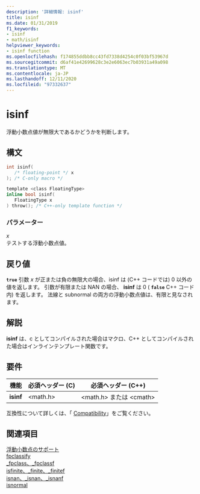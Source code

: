 ```yaml
---
description: '詳細情報: isinf'
title: isinf
ms.date: 01/31/2019
f1_keywords:
- isinf
- math/isinf
helpviewer_keywords:
- isinf function
ms.openlocfilehash: f174855ddbb8cc43fd7338d4254c0f03bf53967d
ms.sourcegitcommit: d6af41e42699628c3e2e6063ec7b03931a49a098
ms.translationtype: MT
ms.contentlocale: ja-JP
ms.lasthandoff: 12/11/2020
ms.locfileid: "97332637"
---
```

# <a name="isinf"></a>isinf

浮動小数点値が無限大であるかどうかを判断します。

## <a name="syntax"></a>構文

```C
int isinf(
   /* floating-point */ x
); /* C-only macro */

template <class FloatingType>
inline bool isinf(
   FloatingType x
) throw(); /* C++-only template function */
```

### <a name="parameters"></a>パラメーター

*x*<br/>
テストする浮動小数点値。

## <a name="return-value"></a>戻り値

 **`true`** 引数 *x* が正または負の無限大の場合、isinf は (C++ コードでは) 0 以外の値を返します。 引数が有限または NAN の場合、 **isinf** は 0 ( **`false`** C++ コード内) を返します。 法線と subnormal の両方の浮動小数点値は、有限と見なされます。

## <a name="remarks"></a>解説

**isinf** は、c としてコンパイルされた場合はマクロ、C++ としてコンパイルされた場合はインラインテンプレート関数です。

## <a name="requirements"></a>要件

|機能|必須ヘッダー (C)|必須ヘッダー (C++)|
|--------------|---------------------------|-------------------------------|
|**isinf**|\<math.h>|\<math.h> または \<cmath>|

互換性について詳しくは、「 [Compatibility](../../c-runtime-library/compatibility.md)」をご覧ください。

## <a name="see-also"></a>関連項目

[浮動小数点のサポート](../../c-runtime-library/floating-point-support.md)<br/>
[fpclassify](fpclassify.md)<br/>
[_fpclass、_fpclassf](fpclass-fpclassf.md)<br/>
[isfinite、_finite、_finitef](finite-finitef.md)<br/>
[isnan、_isnan、_isnanf](isnan-isnan-isnanf.md)<br/>
[isnormal](isnormal.md)<br/>
